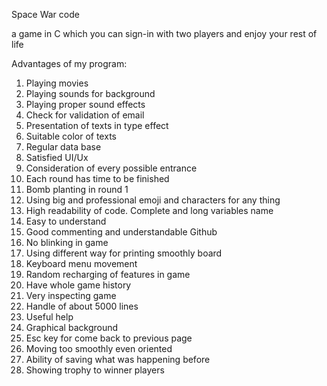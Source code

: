 Space War code

a game in C which you can sign-in with two players and enjoy your rest of life

Advantages of my program:
1. Playing movies
2. Playing sounds for background
3. Playing proper sound effects 
4. Check for validation of email 
5. Presentation of texts in type effect
6. Suitable color of texts
7. Regular data base
8. Satisfied UI/Ux
9. Consideration of every possible entrance
10. Each round has time to be finished
11. Bomb planting in round 1
12. Using big and professional emoji and characters for any thing
13. High readability of code. Complete and long variables name
14. Easy to understand 
15. Good commenting and understandable Github 
16. No blinking in game
17. Using different way for printing smoothly board
18. Keyboard menu movement
19. Random recharging of features in game
20. Have whole game history 
21. Very inspecting game
22. Handle of about 5000 lines
23. Useful help
24. Graphical background
25. Esc key for come back to previous page
26. Moving too smoothly even oriented
27. Ability of saving what was happening before
28. Showing trophy to winner players
